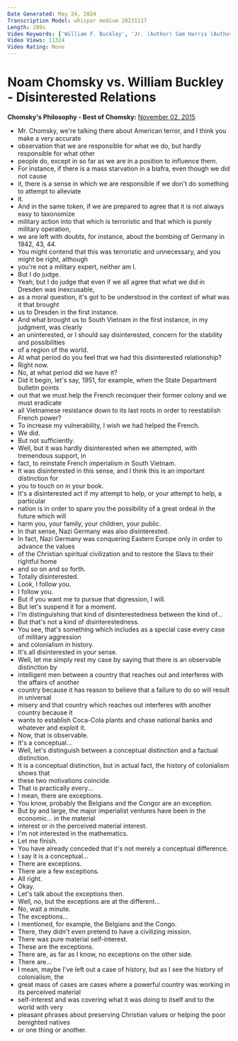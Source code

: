 ```yaml
---
Date Generated: May 24, 2024
Transcription Model: whisper medium 20231117
Length: 289s
Video Keywords: ['William F. Buckley', 'Jr. (Author) Sam Harris (Author) Vietnam War (Military Conflict) Noam Chomsky (Author)']
Video Views: 11324
Video Rating: None
---
```


# Noam Chomsky vs. William Buckley - Disinterested Relations
**Chomsky's Philosophy - Best of Chomsky:** [November 02, 2015](https://www.youtube.com/watch?v=vViS1biOFXc)
*  Mr. Chomsky, we're talking there about American terror, and I think you make a very accurate
*  observation that we are responsible for what we do, but hardly responsible for what other
*  people do, except in so far as we are in a position to influence them.
*  For instance, if there is a mass starvation in a biafra, even though we did not cause
*  it, there is a sense in which we are responsible if we don't do something to attempt to alleviate
*  it.
*  And in the same token, if we are prepared to agree that it is not always easy to taxonomize
*  military action into that which is terroristic and that which is purely military operation,
*  we are left with doubts, for instance, about the bombing of Germany in 1942, 43, 44.
*  You might contend that this was terroristic and unnecessary, and you might be right, although
*  you're not a military expert, neither am I.
*  But I do judge.
*  Yeah, but I do judge that even if we all agree that what we did in Dresden was inexcusable,
*  as a moral question, it's got to be understood in the context of what was it that brought
*  us to Dresden in the first instance.
*  And what brought us to South Vietnam in the first instance, in my judgment, was clearly
*  an uninterested, or I should say disinterested, concern for the stability and possibilities
*  of a region of the world.
*  At what period do you feel that we had this disinterested relationship?
*  Right now.
*  No, at what period did we have it?
*  Did it begin, let's say, 1951, for example, when the State Department bulletin points
*  out that we must help the French reconquer their former colony and we must eradicate
*  all Vietnamese resistance down to its last roots in order to reestablish French power?
*  To increase my vulnerability, I wish we had helped the French.
*  We did.
*  But not sufficiently.
*  Well, but it was hardly disinterested when we attempted, with tremendous support, in
*  fact, to reinstate French imperialism in South Vietnam.
*  It was disinterested in this sense, and I think this is an important distinction for
*  you to touch on in your book.
*  It's a disinterested act if my attempt to help, or your attempt to help, a particular
*  nation is in order to spare you the possibility of a great ordeal in the future which will
*  harm you, your family, your children, your public.
*  In that sense, Nazi Germany was also disinterested.
*  In fact, Nazi Germany was conquering Eastern Europe only in order to advance the values
*  of the Christian spiritual civilization and to restore the Slavs to their rightful home
*  and so on and so forth.
*  Totally disinterested.
*  Look, I follow you.
*  I follow you.
*  But if you want me to pursue that digression, I will.
*  But let's suspend it for a moment.
*  I'm distinguishing that kind of disinterestedness between the kind of...
*  But that's not a kind of disinterestedness.
*  You see, that's something which includes as a special case every case of military aggression
*  and colonialism in history.
*  It's all disinterested in your sense.
*  Well, let me simply rest my case by saying that there is an observable distinction by
*  intelligent men between a country that reaches out and interferes with the affairs of another
*  country because it has reason to believe that a failure to do so will result in universal
*  misery and that country which reaches out interferes with another country because it
*  wants to establish Coca-Cola plants and chase national banks and whatever and exploit it.
*  Now, that is observable.
*  It's a conceptual...
*  Well, let's distinguish between a conceptual distinction and a factual distinction.
*  It is a conceptual distinction, but in actual fact, the history of colonialism shows that
*  these two motivations coincide.
*  That is practically every...
*  I mean, there are exceptions.
*  You know, probably the Belgians and the Congor are an exception.
*  But by and large, the major imperialist ventures have been in the economic... in the material
*  interest or in the perceived material interest.
*  I'm not interested in the mathematics.
*  Let me finish.
*  You have already conceded that it's not merely a conceptual difference.
*  I say it is a conceptual...
*  There are exceptions.
*  There are a few exceptions.
*  All right.
*  Okay.
*  Let's talk about the exceptions then.
*  Well, no, but the exceptions are at the different...
*  No, wait a minute.
*  The exceptions...
*  I mentioned, for example, the Belgians and the Congo.
*  There, they didn't even pretend to have a civilizing mission.
*  There was pure material self-interest.
*  These are the exceptions.
*  There are, as far as I know, no exceptions on the other side.
*  There are...
*  I mean, maybe I've left out a case of history, but as I see the history of colonialism, the
*  great mass of cases are cases where a powerful country was working in its perceived material
*  self-interest and was covering what it was doing to itself and to the world with very
*  pleasant phrases about preserving Christian values or helping the poor benighted natives
*  or one thing or another.
